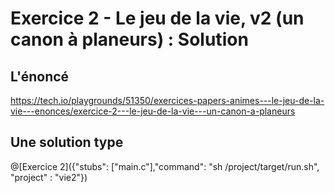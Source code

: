 # Exercice 2 - Le jeu de la vie, v2 (un canon à planeurs) : Solution

## L'énoncé

https://tech.io/playgrounds/51350/exercices-papers-animes---le-jeu-de-la-vie---enonces/exercice-2---le-jeu-de-la-vie---un-canon-a-planeurs

## Une solution type

@[Exercice 2]({"stubs": ["main.c"],"command": "sh /project/target/run.sh", "project" : "vie2"})

